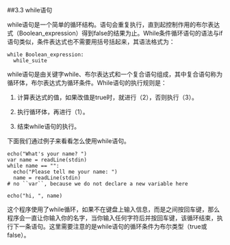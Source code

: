 ##3.3 while语句

while语句是一个简单的循环结构。语句会重复执行，直到起控制作用的布尔表达式（Boolean_expression）得到false的结果为止。While条件循环语句的语法与if语句类似，条件表达式也不需要用括号括起来，其语法格式为：

    while Boolean_expression:
      while_suite

while语句是由关键字while、布尔表达式和一个复合语句组成，其中复合语句称为循环体，布尔表达式为循环条件。While语句的执行规则是：


1. 计算表达式的值，如果改值是true时，就进行（2），否则执行（3）。


1. 执行循环体，再进行（1）。


1. 结束while语句的执行。
    
下面我们通过例子来看看怎么使用while语句。


    echo("What's your name? ")
    var name = readLine(stdin)
    while name == "":
      echo("Please tell me your name: ")
      name = readLine(stdin)
    # no ``var``, because we do not declare a new variable here

    echo("hi, ", name)


这个程序使用了while循环，如果不在键盘上输入信息，而是之间按回车键，那么程序会一直让你输入你的名字，当你输入任何字符后并按回车键，该循环结束，执行下一条语句。这里需要注意的是while语句的循环条件为布尔类型（true或false）。
